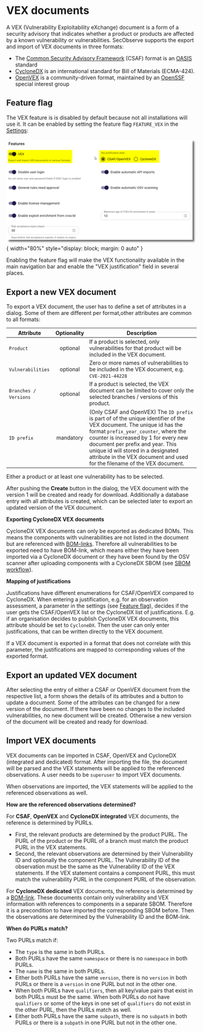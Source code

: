 # VEX documents

A VEX (Vulnerability Exploitability eXchange) document is a form of a security advisory that indicates whether a product or products are affected by a known vulnerability or vulnerabilities. SecObserve supports the export and import of VEX documents in three formats:

* The [Common Security Advisory Framework](https://docs.oasis-open.org/csaf/csaf/v2.0/os/csaf-v2.0-os.html) (CSAF) format is an [OASIS](https://www.oasis-open.org/) standard
* [CycloneDX](https://cyclonedx.org/capabilities/vex/) is an international standard for Bill of Materials (ECMA-424).
* [OpenVEX](https://github.com/openvex/spec/blob/main/OPENVEX-SPEC.md) is a community-driven format, maintained by an [OpenSSF](https://openssf.org/) special interest group

## Feature flag

The VEX feature is is disabled by default because not all installations will use it. It can be enabled by setting the feature flag `FEATURE_VEX` in the [Settings](../getting_started/configuration.md#admininistration-in-secobserve):

![VEX feature flag](../assets/images/screenshot_vex_feature_flag.png){ width="80%" style="display: block; margin: 0 auto" }

Enabling the feature flag will make the VEX functionality available in the main navigation bar and enable the "VEX justification" field in several places.


## Export a new VEX document

To export a VEX document, the user has to define a set of attributes in a dialog. Some of them are different per format,other attributes are common to all formats:

| Attribute             | Optionality | Description |
|-----------------------|:-----------:|-------------|
| `Product`             | optional    | If a product is selected, only vulnerabilities for that product will be included in the VEX document. |
| `Vulnerabilities`     | optional    | Zero or more names of vulnerabilities to be included in the VEX document, e.g. `CVE-2021-44228` |
| `Branches / Versions` | optional    | If a product is selected, the VEX document can be limited to cover only the selected branches / versions of this product. |
| `ID prefix`           | mandatory   | (Only CSAF and OpenVEX) The `ID prefix` is part of of the unique identifier of the VEX document. The unique id has the format `prefix_year_counter`, where the counter is increased by 1 for every new document per prefix and year. This unique id will stored in a designated attribute in the VEX document and used for the filename of the VEX document. |

Either a product or at least one vulnerability has to be selected.

After pushing the **Create** button in the dialog, the VEX document with the version 1 will be created and ready for download. Additionally a database entry with all attributes is created, which can be selected later to export an updated version of the VEX document.

**Exporting CycloneDX VEX documents**

CycloneDX VEX documents can only be exported as dedicated BOMs. This means the components with vulnerabilities are not listed in the document but are referenced with [BOM-links](https://cyclonedx.org/capabilities/bomlink/). Therefore all vulnerabilities to be exported need to have BOM-link, which means either they have been imported via a CycloneDX document or they have been found by the OSV scanner after uploading components with a CycloneDX SBOM (see [SBOM workflow](../getting_started/about.md#consuming-sboms-for-license-and-vulnerability-management)).

**Mapping of justifications**

Justifications have different enumerations for CSAF/OpenVEX compared to CycloneDX. When entering a justification, e.g. for an observation assessment, a parameter in the settings (see [Feature flag](#feature-flag)), decides if the user gets the CSAF/OpenVEX list or the CycloneDX list of justifications.  E.g. if an organisation decides to publish CycloneDX VEX documents, this attribute should be set to `CycloneDX`. Then the user can only enter justifications, that can be written directly to the VEX document.

If a VEX document is exported in a format that does not correlate with this parameter, the justifications are mapped to corresponding values of the exported format.

## Export an updated VEX document

After selecting the entry of either a CSAF or OpenVEX document from the respective list, a form shows the details of its attributes and a button to update a document. Some of the attributes can be changed for a new version of the document. If there have been no changes to the included vulnerabilities, no new document will be created. Otherwise a new version of the document will be created and ready for download.


## Import VEX documents

VEX documents can be imported in CSAF, OpenVEX and CycloneDX (integrated and dedicated) format. After importing the file, the document will be parsed and the VEX statements will be applied to the referenced observations. A user needs to be `superuser` to import VEX documents. 

When observations are imported, the VEX statements will be applied to the referenced observations as well.

**How are the referenced observations determined?**

For **CSAF**, **OpenVEX** and **CycloneDX integrated** VEX documents, the reference is determined by PURLs. 

* First, the relevant products are determined by the product PURL. The PURL of the product or the PURL of a branch must match the product PURL in the VEX statements.  
* Second, the relevant observations are determined by their Vulnerability ID and optionally the component PURL. The Vulnerability ID of the observation must be the same as the Vulnerability ID of the VEX statements. If the VEX statement contains a component PURL, this must match the vulnerability PURL in the component PURL of the observation.

For **CycloneDX dedicated** VEX documents, the reference is determined by a [BOM-link](https://cyclonedx.org/capabilities/bomlink/). These documents contain only vulnerability and VEX information with references to components in a separate SBOM. Therefore it is a precondition to have imported the corresponding SBOM before. Then the observations are determined by the Vulnerability ID and the BOM-link.

**When do PURLs match?**

Two PURLs match if:

* The `type` is the same in both PURLs.
* Both PURLs have the same `namespace` or there is no `namespace` in both PURLs.
* The `name` is the same in both PURLs.
* Either both PURLs have the same `version`, there is no `version` in both PURLs or there is a `version` in one PURL but not in the other one.
* When both PURLs have `qualifiers`, then all key/value pairs that exist in both PURLs must be the same. When both PURLs do not have `qualifiers` or some of the keys in one set of `qualifiers` do not exist in the other PURL, then the PURLs match as well.
* Either both PURLs have the same `subpath`, there is no `subpath` in both PURLs or there is a `subpath` in one PURL but not in the other one.
